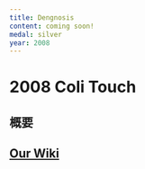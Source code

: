 ```yaml
---
title: Dengnosis
content: coming soon!
medal: silver
year: 2008
---
```

# 2008 Coli Touch

## 概要

## [Our Wiki](https://2008.igem.org/Team:Tokyo_Tech)